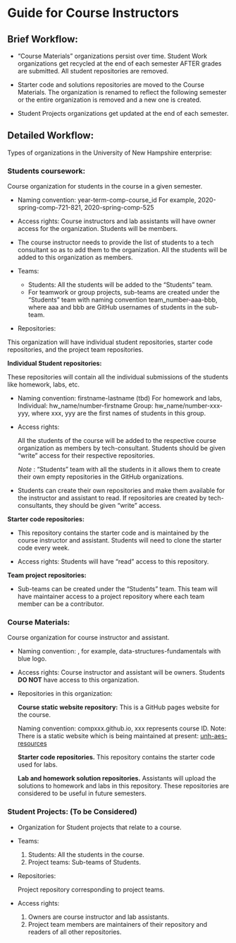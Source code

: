 # Guide for Course Instructors


## Brief Workflow:
- “Course Materials” organizations persist over time.
  Student Work organizations get recycled at the end of each semester AFTER grades are submitted.
  All student repositories are removed.

- Starter code and solutions repositories are moved to the Course Materials.
  The organization is renamed to reflect the following semester or the entire organization is removed and a new one is created.

- Student Projects organizations get updated at the end of each semester.

## Detailed Workflow:
Types of organizations in the University of New Hampshire enterprise:


### **Students coursework:**  
Course organization for students in the course in a given semester.
- Naming convention:
  year-term-comp-course_id
  For example, 2020-spring-comp-721-821, 2020-spring-comp-525


- Access rights:
  Course instructors and lab assistants will have owner access for the organization. Students will be members.

- The course instructor needs to provide the list of students to a tech consultant so as to add them to the organization. All the students will be added to this organization as members.


- Teams:
  - Students: All the students will be added to the “Students” team.
  - For teamwork or group projects, sub-teams are created under the “Students” team with naming convention team_number-aaa-bbb, where aaa and bbb are GitHub usernames of students in the sub-team.


- Repositories:

This organization will have individual student repositories, starter code repositories, and the project team repositories.

  __Individual Student repositories:__

  These repositories will contain all the individual submissions of the students like homework, labs, etc.
  - Naming convention:
      firstname-lastname (tbd)
      For homework and labs,
        Individual: hw_name/number-firstname
        Group: hw_name/number-xxx-yyy, where xxx, yyy are the first names of students in this group.

  - Access rights:

    All the students of the course will be added to the respective course organization as members by tech-consultant. Students should be given “write” access for their respective repositories.

    *Note* : “Students” team with all the students in it allows them to create their own empty repositories in the GitHub organizations.


  - Students can create their own repositories and make them available for the instructor and assistant to read.  If repositories are created by tech-consultants, they should be given “write” access.

__Starter code repositories:__

- This repository contains the starter code and is maintained by the course instructor and assistant. Students will need to clone the starter code every week.  

- Access rights: Students will have “read” access to this repository.



__Team project repositories:__

- Sub-teams can be created under the “Students” team. This team will have maintainer access to a project repository where each team member can be a contributor.


### **Course Materials:**
Course organization for course instructor and assistant.

- Naming convention: <course name>, for example, data-structures-fundamentals with blue logo.


- Access rights: Course instructor and assistant will be owners. Students **DO NOT** have access to this organization.


- Repositories in this organization:

  __Course static website repository:__
    This is a GitHub pages website for the course.

    Naming convention: compxxx.github.io, xxx represents course ID.
    Note: There is a static website which is being maintained at present: [unh-aes-resources](https://unh-aes-resources.github.io/)

  __Starter code repositories.__
    This repository contains the starter code used for labs.


  __Lab and homework solution repositories.__
    Assistants will upload the solutions to homework and labs in this repository. These repositories are considered to be useful in future semesters.

### **Student Projects:** (To be Considered)
- Organization for Student projects that relate to a course.

- Teams:
  1. Students: All the students in the course.
  2. Project teams: Sub-teams of Students.


- Repositories:

  Project repository corresponding to project teams.

- Access rights:
  1. Owners are course instructor and lab assistants.
  2. Project team members are maintainers of their repository and readers of all other repositories.
